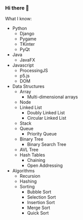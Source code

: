 ### Hi there 👋
What I know:
- Python
  - Django
  - Pygame
  - TKinter
  - PyQt
- Java
  - JavaFX
- Javascript
  - ProcessingJS
  - p5.js
  - DOM
- Data Structures
  - Array
    - Multi-dimensional arrays
  - Node
  - Linked List
    - Doubly Linked List
    - Circular Linked List 
  - Stack 
  - Queue
    - Priority Queue
  - Binary Tree
    - Binary Search Tree
  - AVL Tree
  - Hash Tables
    - Chaining
    - Open Addressing
- Algorithms
  - Recursion
  - Hashing
  - Sorting
    - Bubble Sort
    - Selection Sort
    - Insertion Sort
    - Merge Sort
    - Quick Sort
  
<!--
**AyushSharma255/AyushSharma255** is a ✨ _special_ ✨ repository because its `README.md` (this file) appears on your GitHub profile.

Here are some ideas to get you started:

- 🔭 I’m currently working on ...
- 🌱 I’m currently learning ...
- 👯 I’m looking to collaborate on ...
- 🤔 I’m looking for help with ...
- 💬 Ask me about ...
- 📫 How to reach me: ...
- 😄 Pronouns: ...
- ⚡ Fun fact: ...
-->
